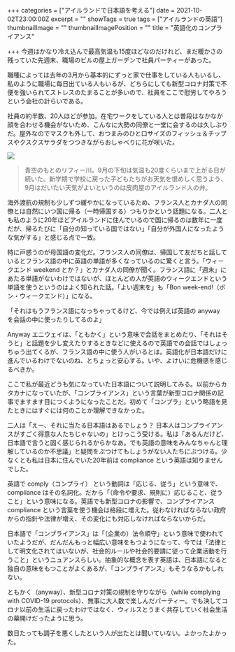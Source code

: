 +++
categories = ["アイルランドで日本語を考える"]
date = 2021-10-02T23:00:00Z
excerpt = ""
showTags = true
tags = ["アイルランドの英語"]
thumbnailImage = ""
thumbnailImagePosition = ""
title = "英語化のコンプライアンス"

+++
今週はかなり冷え込んで最高気温も15度ほどなのだけれど、まだ暖かさの残っていた先週末、職場のビルの屋上ガーデンで社員パーティーがあった。

<!--more-->

職種によっては去年の3月から基本的にずっと家で仕事をしている人もいるし、私のように職場に毎日出ている人もいるが、どちらにしても新型コロナ対策で不便を強いられてストレスのたまることが多いので、社員をここで慰労してやろうという会社の計らいである。

社員の約半数、20人ほどが参加。在宅ワークをしている人とは普段はなかなか顔を合わせる機会がないため、こんなに大勢の同僚と一堂に会するのは久しぶりだ。屋外なのでマスクも外して、おつまみのひと口サイズのフィッシュ＆チップスやクスクスサラダをつつきながらおしゃべりに花が咲いた。

![](/images/liffy_good-weather.webp)

> 青空のもとのリフィー川。9月の下旬は気温も20度くらいまで上がる日が続いた。新学期で学校に戻った子どもたちがお天気を恨めしく思うよう、9月はだいたい天気がよいというのは皮肉屋のアイルランド人の弁。

海外渡航の規制も少しずつ緩やかになっているため、フランス人とカナダ人の同僚とは自然にいつ国に帰る（一時帰国する）つもりかという話題になる。二人とも私のように20年ほどアイルランドに住んでいるので国に帰るのは数年に一度だが、帰るたびに「自分の知っている国ではない」「自分が外国人になったような気がする」と感じる点で一致。

特に戸惑うのが母国語の変化だ。フランス人の同僚は、帰国して友だちと話しているとフランス語の中に英語の単語が多くなっているのに驚くと言う。「ウィークエンド weekend とか？」とカナダ人の同僚が聞く。フランス語に「週末」にあたる単語がないわけではないが、ほとんどの人が英語のウィークエンドという単語を使うというのはよく知られた話。「よい週末を」も「Bon week-end!（ボン・ウィークエンド）」になる。

「それはもうフランス語になっちゃってるけど、今では例えば英語の anyway を会話の中に使ったりしてるのよ」

Anyway エニウェイは、「ともかく」という意味で会話をまとめたり、「それはそうと」と話題を少し変えたりするときなどに使えるので英語での会話ではしょっちゅう出てくるが、フランス語の中に使う人がいるとは。英語化が日本語だけに進んでいるわけでないのね、とちょっと安心する。いや、よけいに危機感を感じるべきか。

ここで私が最近どうも気になっていた日本語について説明してみる。以前からカタカナになっていたが、「コンプライアンス」という言葉が新型コロナ関係の記事でますます目につくようになったことだ。初めて「コンプラ」という略語を見たときにはすぐには何のことか理解できなかった。

二人は「えー、それに当たる日本語はあるでしょう？ 日本人はコンプライアンスがすごく得意な人たちじゃないの」とけっこう受ける。私は「あるんだけど、日本語で言うと固く感じられるからかなあ。でも英語の意味をみんなちゃんと理解しているのか不思議」と疑問をぶつけてもしょうがない人たちにぶつける。少なくとも私は日本に住んでいた20年前は compliance という英語は知りませんでした。

英語で comply（コンプライ） という動詞は「応じる、従う」という意味で、compliance はその名詞化。だから「（命令や要求、規則に）応じること、従うこと」という意味になる。英語でも新型コロナの影響で、コンプライアンス compliance という言葉を使う機会は格段に増えた。従わなければならない政府からの指針や法律が増え、その変化にも対応しなければならないからだ。

日本語で「コンプライアンス」は「（企業の）法令順守」という意味で使われていたようだが、だんだんもっと幅広い意味をもつようになって、今では「法律として明文化されてはいないが、社会的ルールや社会的要請に従って企業活動を行うこと」というニュアンスらしい。抽象的な概念を表す英語は、日本語になると独自の意味をもつことがよくあるが、「コンプライアンス」もそうなるかもしれない。

ともかく（anyway）、新型コロナ対策の規制を守りながら（while complying with COVID-19 protocols）、無事に大人数で楽しんだパーティー。でも決してコロナ以前の生活に戻ったわけではなく、ウィルスとうまく共存していく社会生活の幕開けだったように思う。

数日たっても調子を悪くしたという人が出たとは聞いていない。よかったよかった。